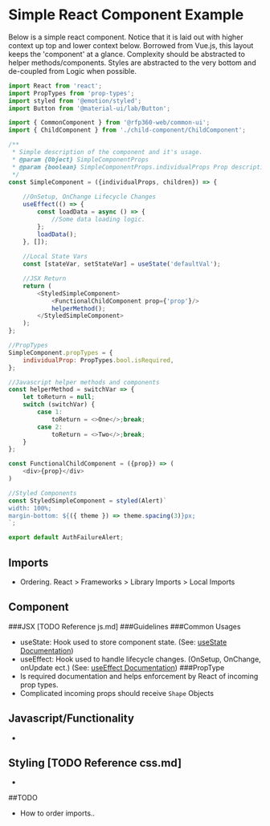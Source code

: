 # Simple React Component Example

Below is a simple react component. Notice that it is laid out with higher context up top and lower context below.
Borrowed from Vue.js, this layout keeps the 'component' at a glance. Complexity should be abstracted to helper methods/components.
Styles are abstracted to the very bottom and de-coupled from Logic when possible.

````javascript
import React from 'react';
import PropTypes from 'prop-types';
import styled from '@emotion/styled';
import Button from '@material-ui/lab/Button';

import { CommonComponent } from '@rfp360-web/common-ui';
import { ChildComponent } from './child-component/ChildComponent';

/**
 * Simple description of the component and it's usage.
 * @param {Object} SimpleComponentProps
 * @param {boolean} SimpleComponentProps.individualProps Prop description
 */
const SimpleComponent = ({individualProps, children}) => {
    
    //OnSetup, OnChange Lifecycle Changes
    useEffect(() => {
        const loadData = async () => {
            //Some data loading logic.
        };
        loadData();
    }, []);
    
    //Local State Vars
    const [stateVar, setStateVar] = useState('defaultVal');

    //JSX Return
    return (
        <StyledSimpleComponent>
            <FunctionalChildComponent prop={'prop'}/>
            helperMethod();
        </StyledSimpleComponent>
    );
};

//PropTypes
SimpleComponent.propTypes = {
    individualProp: PropTypes.bool.isRequired,
};

//Javascript helper methods and components
const helperMethod = switchVar => {
    let toReturn = null;
    switch (switchVar) {
        case 1:
            toReturn = <>One</>;break;
        case 2:
            toReturn = <>Two</>;break;
    }
};

const FunctionalChildComponent = ({prop}) => (
    <div>{prop}</div>
)

//Styled Components
const StyledSimpleComponent = styled(Alert)`
width: 100%;
margin-bottom: ${({ theme }) => theme.spacing(3)}px;
`;

export default AuthFailureAlert;
````

## Imports
* Ordering. React > Frameworks > Library Imports > Local Imports


## Component
###JSX [TODO Reference js.md]
###Guidelines
###Common Usages
* useState: Hook used to store component state. (See: [useState Documentation](https://reactjs.org/docs/hooks-state.html))
* useEffect: Hook used to handle lifecycle changes. (OnSetup, OnChange, onUpdate ect.) (See: [useEffect Documentation](https://reactjs.org/docs/hooks-effect.html))
###PropType
* Is required documentation and helps enforcement by React of incoming prop types.
* Complicated incoming props should receive `Shape`  Objects

## Javascript/Functionality
* 

## Styling [TODO Reference css.md]
* 

##TODO
* How to order imports..



